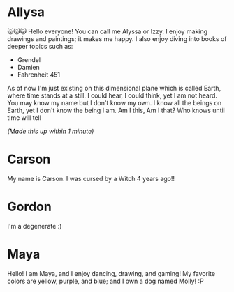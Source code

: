 # Allysa
🐱🐱🐱
Hello everyone! You can call me Alyssa or Izzy. I enjoy making drawings and 
paintings; it makes me happy. I also enjoy diving into books of deeper topics
such as:

- Grendel
- Damien
- Fahrenheit 451

As of now I'm just existing on this dimensional plane which is called Earth,
where time stands at a still. I could hear, I could think, yet I am not
heard. You may know my name but I don't know my own. I know all the beings
on Earth, yet I don't know the being I am. Am I this, Am I that? Who knows
until time will tell 

*(Made this up within 1 minute)*
# Carson
My name is Carson. I was cursed by a Witch 4 years ago!!
# Gordon 
I'm a degenerate :)
# Maya

Hello! I am Maya, and I enjoy dancing, drawing, and gaming! My favorite colors are yellow, purple, and blue; and I own a dog named Molly! :P
